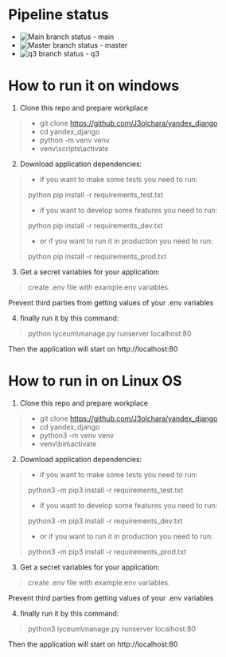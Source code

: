 # Pipeline status
- ![Main branch status](https://github.com/J3olchara/yandex_django/actions/workflows/python-package.yml/badge.svg?branch=main) - main
- ![Master branch status](https://github.com/J3olchara/yandex_django/actions/workflows/python-package.yml/badge.svg?branch=master) - master
- ![q3 branch status](https://github.com/J3olchara/yandex_django/actions/workflows/python-package.yml/badge.svg?branch=q3) - q3

# How to run it on windows
1. Clone this repo and prepare workplace
> - git clone https://github.com/J3olchara/yandex_django
> - cd yandex_django
> - python -m venv venv
> - venv\scripts\activate

2. Download application dependencies:
> - if you want to make some tests you need to run:
>
> python pip install -r requirements_test.txt
> - if you want to develop some features you need to run:
> 
> python pip install -r requirements_dev.txt
>
> - or if you want to run it in production you need to run:
>
> python pip install -r requirements_prod.txt

3. Get a secret variables for your application:
  > create .env file with example.env variables. 

Prevent third parties from getting values of your .env variables

4. finally run it by this command:
> python lyceum\manage.py runserver localhost:80

Then the application will start on http://localhost:80


# How to run in on Linux OS

1. Clone this repo and prepare workplace
  > - git clone https://github.com/J3olchara/yandex_django
  > - cd yandex_django
  > - python3 -m venv venv
  > - venv\bin\activate

2. Download application dependencies:
  > - if you want to make some tests you need to run:
  >
  > python3 -m pip3 install -r requirements_test.txt
  > - if you want to develop some features you need to run:
  > 
  > python3 -m pip3 install -r requirements_dev.txt
  >
  > - or if you want to run it in production you need to run:
  >
  > python3 -m pip3 install -r requirements_prod.txt

3. Get a secret variables for your application:
  > create .env file with example.env variables. 

Prevent third parties from getting values of your .env variables

4. finally run it by this command:
  > python3 lyceum\manage.py runserver localhost:80

Then the application will start on http://localhost:80
